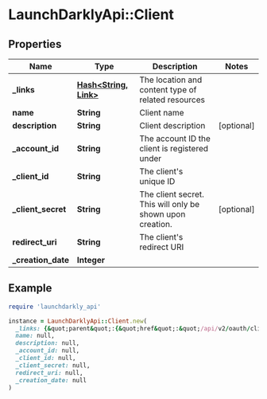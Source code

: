 # LaunchDarklyApi::Client

## Properties

| Name | Type | Description | Notes |
| ---- | ---- | ----------- | ----- |
| **_links** | [**Hash&lt;String, Link&gt;**](Link.md) | The location and content type of related resources |  |
| **name** | **String** | Client name |  |
| **description** | **String** | Client description | [optional] |
| **_account_id** | **String** | The account ID the client is registered under |  |
| **_client_id** | **String** | The client&#39;s unique ID |  |
| **_client_secret** | **String** | The client secret. This will only be shown upon creation. | [optional] |
| **redirect_uri** | **String** | The client&#39;s redirect URI |  |
| **_creation_date** | **Integer** |  |  |

## Example

```ruby
require 'launchdarkly_api'

instance = LaunchDarklyApi::Client.new(
  _links: {&quot;parent&quot;:{&quot;href&quot;:&quot;/api/v2/oauth/clients&quot;,&quot;type&quot;:&quot;application/json&quot;},&quot;self&quot;:{&quot;href&quot;:&quot;/api/v2/oauth/clients/50666563-9144-4125-b822-33f308227e45&quot;,&quot;type&quot;:&quot;application/json&quot;}},
  name: null,
  description: null,
  _account_id: null,
  _client_id: null,
  _client_secret: null,
  redirect_uri: null,
  _creation_date: null
)
```

